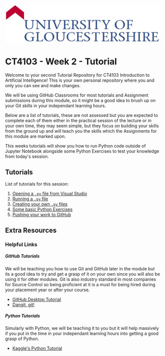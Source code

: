 ![UOG Logo](IMG-All/uoglogo.jpg)
# CT4103 - Week 2 - Tutorial
Welcome to your second Tutorial Repository for CT4103 Introduction to Artificial Intelligence! This is your own personal repository where you and only you can see and make changes.

We will be using GitHub Classrooms for most tutorials and Assignment submissions during this module, so it might be a good idea to brush up on your Git skills in your independant learning hours.

Below are a list of tutorials, these are not assessed but you are expected to complete each of them either in the practical session of the lecture or in your own time, they may seem simple, but they focus on building your skills from the ground up and will teach you the skills which the Assignments for this module are marked upon.

This weeks tutorials will show you how to run Python code outside of Jupyter Notebook alongside some Python Exercises to test your knowledge from today's session.

## Tutorials
List of tutorials for this session:

1. [Opening a `.py` file from Visual Studio](CT4103-Week-2-Tutorial-1-PythonFromVisualStudio.md)
2. [Running a `.py` file](CT4103-Week-2-Tutorial-2-RunningAPYFile.md)
3. [Creating your own `.py` files](CT4103-Week-2-Tutorial-3-CreatingAPYFile.md)
3. [Some basic Python Exercises](CT4103-Week-2-Tutorial-4-PythonExercises.md)
4. [Pushing your work to GitHub](CT4103-Week-2-Tutorial-5-CommittingToGithub.md)

## Extra Resources
### Helpful Links

##### GitHub Tutorials
We will be teaching you how to use Git and GitHub later in the module but its a good idea to try and get a grasp of it on your own since you will also be using it for other modules. Git is also industry standard in most companies for Source Control so being proficient at it is a must for being hired during your placement year or after your course.

- [GitHub Desktop Tutorial](https://help.github.com/en/desktop/getting-started-with-github-desktop)
- [Dangit, git!](https://dangitgit.com/)

##### Python Tutorials
Simularly with Python, we will be teaching it to you but it will help massively if you put in the time in your independant learning hours into getting a good grasp of Python.

- [Kaggle's Python Tutorial](https://www.kaggle.com/learn/python)


